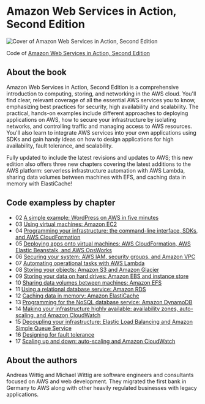 # Amazon Web Services in Action, Second Edition

![Cover of Amazon Web Services in Action, Second Edition](https://images.manning.com/720/960/resize/book/2/2e8abe8-aa59-434f-bbbe-57e4cac9e09f/Wittig-Amazon-2ed-MEAP-HI.png)

Code of [Amazon Web Services in Action, Second Edition](http://bit.ly/amazon-web-services-in-action-2nd-edition)

## About the book

Amazon Web Services in Action, Second Edition is a comprehensive introduction to computing, storing, and networking in the AWS cloud. You'll find clear, relevant coverage of all the essential AWS services you to know, emphasizing best practices for security, high availability and scalability. The practical, hands-on examples include different approaches to deploying applications on AWS, how to secure your infrastructure by isolating networks, and controlling traffic and managing access to AWS resources. You'll also learn to integrate AWS services into your own applications using SDKs and gain handy ideas on how to design applications for high availability, fault tolerance, and scalability.

Fully updated to include the latest revisions and updates to AWS; this new edition also offers three new chapters covering the latest additions to the AWS platform: serverless infrastructure automation with AWS Lambda, sharing data volumes between machines with EFS, and caching data in memory with ElastiCache!

## Code exampless by chapter

* 02 [A simple example: WordPress on AWS in five minutes](./chapter02)
* 03 [Using virtual machines: Amazon EC2](./chapter03)
* 04 [Programming your infrastructure: the command-line interface, SDKs, and AWS CloudFormation](./chapter04)
* 05 [Deploying apps onto virtual machines: AWS CloudFormation, AWS Elastic Beanstalk, and AWS OpsWorks](./chapter05)
* 06 [Securing your system: AWS IAM, security groups, and Amazon VPC](./chapter06)
* 07 [Automating operational tasks with AWS Lambda](./chapter07)
* 08 [Storing your objects: Amazon S3 and Amazon Glacier](./chapter08)
* 09 [Storing your data on hard drives: Amazon EBS and instance store](./chapter09)
* 10 [Sharing data volumes between machines: Amazon EFS](./chapter10)
* 11 [Using a relational database service: Amazon RDS](./chapter11)
* 12 [Caching data in memory: Amazon ElastiCache](./chapter12)
* 13 [Programming for the NoSQL database service: Amazon DynamoDB](./chapter13)
* 14 [Making your infrastructure highly available: availability zones, auto-scaling, and Amazon CloudWatch](./chapter14)
* 15 [Decoupling your infrastructure: Elastic Load Balancing and Amazon Simple Queue Service](./chapter15)
* 16 [Designing for fault tolerance](./chapter16)
* 17 [Scaling up and down: auto-scaling and Amazon CloudWatch](./chapter17)

## About the authors

Andreas Wittig and Michael Wittig are software engineers and consultants focused on AWS and web development. They migrated the first bank in Germany to AWS along with other heavily regulated businesses with legacy applications.
